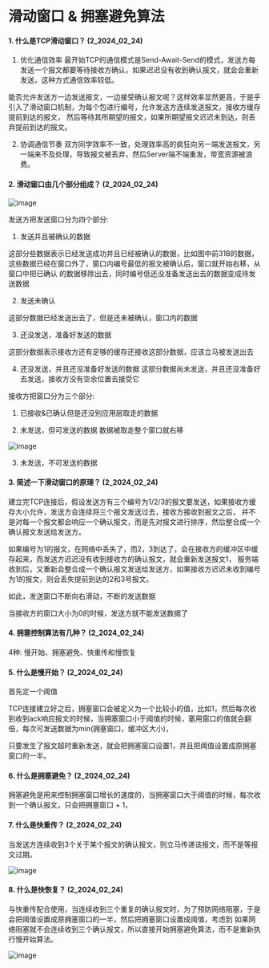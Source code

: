 # 滑动窗口 & 拥塞避免算法


#### 1. 什么是TCP滑动窗口？ (2_2024_02_24)



1. 优化通信效率
最开始TCP的通信模式是Send-Await-Send的模式，发送方每发送一个报文都要等待接收方确认，如果迟迟没有收到确认报文，就会会重新发送，这种方式通信效率较低。

能否允许发送方一边发送报文，一边接受确认报文呢？这样效率显然更高，于是乎引入了滑动窗口机制，为每个包进行编号，允许发送方连续发送报文，接收方缓存提前到达的报文，
然后等待其所期望的报文，如果所期望报文迟迟未到达，则丢弃提前到达的报文。


2. 协调通信节奏
双方同学效率不一致，处理效率高的疯狂向另一端发送报文，另一端来不及处理，导致报文被丢弃，然后Server端不端重发，带宽资源被浪费。


#### 2. 滑动窗口由几个部分组成？ (2_2024_02_24)

![image](https://github.com/Luozujian/architect/assets/27532970/ca39f586-5b26-4174-bb57-eda37be8170b)

发送方把发送窗口分为四个部分:

1. 发送并且被确认的数据

这部分些数据表示已经发送成功并且已经被确认的数据，比如图中前31B的数据，这些数据已经在窗口外了，窗口内编号最低的报文被确认后，窗口就开始右移，从窗口中把已确认
的数据移除出去，同时编号低还没准备发送出去的数据变成待发送数据

2. 发送未确认

这部分数据已经发送出去了，但是还未被确认，窗口内的数据


3. 还没发送，准备好发送的数据

这部分数据表示接收方还有足够的缓存还接收这部分数据，应该立马被发送出去


4. 还没发送，并且还没准备好发送的数据
这部分数据尚未发送，并且还没准备好去发送，接收方没有空余位置去接受它



接收方把窗口分为三个部分:
1. 已接收&已确认但是还没别应用层取走的数据


2. 未发送，但可发送的数据
数据被取走整个窗口就右移

![image](https://github.com/Luozujian/architect/assets/27532970/fd139301-d446-463a-adde-2ba02071ea09)

3. 未发送，不可发送的数据

#### 3. 简述一下滑动窗口的原理？  (2_2024_02_24)
建立完TCP连接后，假设发送方有三个编号为1/2/3的报文要发送，如果接收方缓存大小允许，发送方会连续将三个报文发送过去，接收方接收到报文之后，
并不是对每一个报文都会响应一个确认报文，而是先对报文进行排序，然后整合成一个确认报文发送给发送方。


如果编号为1的报文，在网络中丢失了，而2，3到达了，会在接收方的缓冲区中缓存起来，而发送方迟迟没有收到接收方的确认报文，就会重新发送报文1，
服务端收到后，又重新会整合成一个确认报文发送给发送方，如果接收方迟迟未收到编号为1的报文，则会丢失提前到达的2和3号报文。

如此，发送窗口不断向右滑动，不断的发送数据

当接收方的窗口大小为0的时候，发送方就不能发送数据了


#### 4. 拥塞控制算法有几种？ (2_2024_02_24)

4种: 慢开始、拥塞避免、快重传和慢恢复

#### 5. 什么是慢开始？  (2_2024_02_24)

首先定一个阈值

TCP连接建立好之后，拥塞窗口会被定义为一个比较小的值，比如1，然后每次收到收到ack响应报文的时候，当拥塞窗口小于阈值的时候，塞用窗口的值就会翻倍，每次可发送数据为min(拥塞窗口，缓冲区大小)，

只要发生了报文超时重新发送，就会把拥塞窗口设置1，并且把阈值设置成原拥塞窗口的一半。


#### 6. 什么是拥塞避免？ (2_2024_02_24)

拥塞避免是用来控制拥塞窗口增长的速度的，当拥塞窗口大于阈值的时候，每次收到一个确认报文，只会把拥塞窗口 + 1，



#### 7. 什么是快重传？ (2_2024_02_24)
当发送方连续收到3个关于某个报文的确认报文，则立马传递该报文，而不是等报文过期。


![image](https://github.com/Luozujian/architect/assets/27532970/aa19687b-f904-4406-876d-7cdf33932aab)



#### 8. 什么是快恢复？  (2_2024_02_24)
与快重传配合使用，当连续收到三个重复的确认报文时，为了预防网络阻塞，于是会把阈值设置成原拥塞窗口的一半，然后把拥塞窗口设置成阈值，考虑到
如果网络阻塞就不会连续收到三个确认报文，所以直接开始拥塞避免算法，而不是重新执行慢开始算法。


![image](https://github.com/Luozujian/architect/assets/27532970/3cffa488-90ea-417b-afe7-259ba7c00d32)











